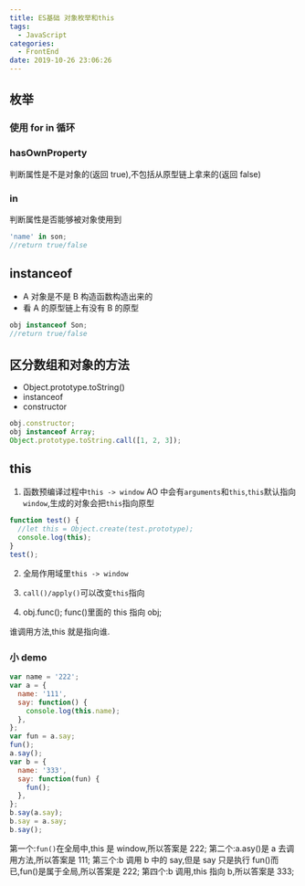 ```yaml
---
title: ES基础 对象枚举和this
tags:
  - JavaScript
categories:
  - FrontEnd
date: 2019-10-26 23:06:26
---
```


## 枚举

### 使用 for in 循环

### hasOwnProperty

判断属性是不是对象的(返回 true),不包括从原型链上拿来的(返回 false)

### in

判断属性是否能够被对象使用到

```javascript
'name' in son;
//return true/false
```

## instanceof

- A 对象是不是 B 构造函数构造出来的
- 看 A 的原型链上有没有 B 的原型

```javascript
obj instanceof Son;
//return true/false
```

## 区分数组和对象的方法

- Object.prototype.toString()
- instanceof
- constructor

```javascript
obj.constructor;
obj instanceof Array;
Object.prototype.toString.call([1, 2, 3]);
```

## this

1. 函数预编译过程中`this -> window`
   AO 中会有`arguments`和`this`,`this`默认指向`window`,生成的对象会把`this`指向原型

```javascript
function test() {
  //let this = Object.create(test.prototype);
  console.log(this);
}
test();
```

2. 全局作用域里`this -> window`

3. `call()/apply()`可以改变`this`指向

4. obj.func(); func()里面的 this 指向 obj;

谁调用方法,this 就是指向谁.

### 小 demo

```javascript
var name = '222';
var a = {
  name: '111',
  say: function() {
    console.log(this.name);
  },
};
var fun = a.say;
fun();
a.say();
var b = {
  name: '333',
  say: function(fun) {
    fun();
  },
};
b.say(a.say);
b.say = a.say;
b.say();
```

第一个:`fun()`在全局中,this 是 window,所以答案是 222;
第二个:a.asy()是 a 去调用方法,所以答案是 111;
第三个:b 调用 b 中的 say,但是 say 只是执行 fun()而已,fun()是属于全局,所以答案是 222;
第四个:b 调用,this 指向 b,所以答案是 333;
